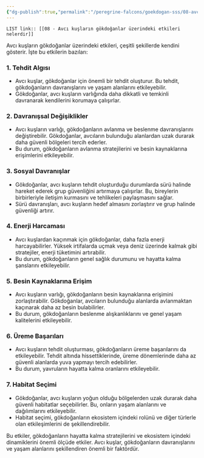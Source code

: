 ```yaml
---
{"dg-publish":true,"permalink":"/peregrine-falcons/goekdogan-sss/08-avci-kuslarin-goekdoganlar-uezerindeki-etkileri-nelerdir/"}
---
```


`LIST link:: [[08 - Avcı kuşların gökdoğanlar üzerindeki etkileri nelerdir]] `

Avcı kuşların gökdoğanlar üzerindeki etkileri, çeşitli şekillerde kendini gösterir. İşte bu etkilerin bazıları:

### 1. **Tehdit Algısı**
- Avcı kuşlar, gökdoğanlar için önemli bir tehdit oluşturur. Bu tehdit, gökdoğanların davranışlarını ve yaşam alanlarını etkileyebilir.
- Gökdoğanlar, avcı kuşların varlığında daha dikkatli ve temkinli davranarak kendilerini korumaya çalışırlar.

### 2. **Davranışsal Değişiklikler**
- Avcı kuşların varlığı, gökdoğanların avlanma ve beslenme davranışlarını değiştirebilir. Gökdoğanlar, avcıların bulunduğu alanlardan uzak durarak daha güvenli bölgeleri tercih ederler.
- Bu durum, gökdoğanların avlanma stratejilerini ve besin kaynaklarına erişimlerini etkileyebilir.

### 3. **Sosyal Davranışlar**
- Gökdoğanlar, avcı kuşların tehdit oluşturduğu durumlarda sürü halinde hareket ederek grup güvenliğini artırmaya çalışırlar. Bu, bireylerin birbirleriyle iletişim kurmasını ve tehlikeleri paylaşmasını sağlar.
- Sürü davranışları, avcı kuşların hedef almasını zorlaştırır ve grup halinde güvenliği artırır.

### 4. **Enerji Harcaması**
- Avcı kuşlardan kaçınmak için gökdoğanlar, daha fazla enerji harcayabilirler. Yüksek irtifalarda uçmak veya deniz üzerinde kalmak gibi stratejiler, enerji tüketimini artırabilir.
- Bu durum, gökdoğanların genel sağlık durumunu ve hayatta kalma şanslarını etkileyebilir.

### 5. **Besin Kaynaklarına Erişim**
- Avcı kuşların varlığı, gökdoğanların besin kaynaklarına erişimini zorlaştırabilir. Gökdoğanlar, avcıların bulunduğu alanlarda avlanmaktan kaçınarak daha az besin bulabilirler.
- Bu durum, gökdoğanların beslenme alışkanlıklarını ve genel yaşam kalitelerini etkileyebilir.

### 6. **Üreme Başarıları**
- Avcı kuşların tehdit oluşturması, gökdoğanların üreme başarılarını da etkileyebilir. Tehdit altında hissettiklerinde, üreme dönemlerinde daha az güvenli alanlarda yuva yapmayı tercih edebilirler.
- Bu durum, yavruların hayatta kalma oranlarını etkileyebilir.

### 7. **Habitat Seçimi**
- Gökdoğanlar, avcı kuşların yoğun olduğu bölgelerden uzak durarak daha güvenli habitatlar seçebilirler. Bu, onların yaşam alanlarını ve dağılımlarını etkileyebilir.
- Habitat seçimi, gökdoğanların ekosistem içindeki rolünü ve diğer türlerle olan etkileşimlerini de şekillendirebilir.

Bu etkiler, gökdoğanların hayatta kalma stratejilerini ve ekosistem içindeki dinamiklerini önemli ölçüde etkiler. Avcı kuşlar, gökdoğanların davranışlarını ve yaşam alanlarını şekillendiren önemli bir faktördür.
